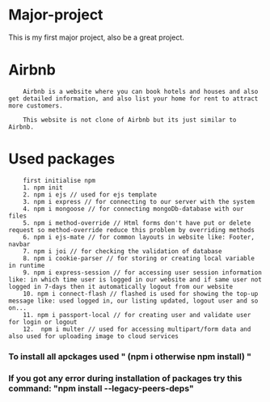 # Major-project
This is my first major project, also be a great project.

# Airbnb
```
    Airbnb is a website where you can book hotels and houses and also get detailed information, and also list your home for rent to attract more customers.

    This website is not clone of Airbnb but its just similar to Airbnb.
```

# Used packages
```
    first initialise npm
    1. npm init
    2. npm i ejs // used for ejs template
    3. npm i express // for connecting to our server with the system
    4. npm i mongoose // for connecting mongoDb-database with our files
    5. npm i method-override // Html forms don't have put or delete request so method-override reduce this problem by overriding methods 
    6. npm i ejs-mate // for common layouts in website like: Footer, navbar 
    7. npm i joi // for checking the validation of database
    8. npm i cookie-parser // for storing or creating local variable in runtime
    9. npm i express-session // for accessing user session information like: in which time user is logged in our website and if same user not logged in 7-days then it automatically logout from our website
    10. npm i connect-flash // flashed is used for showing the top-up message like: used logged in, our listing updated, logout user and so on...
    11. npm i passport-local // for creating user and validate user for login or logout
    12.  npm i multer // used for accessing multipart/form data and also used for uploading image to cloud services

```

<h3>To install all apckages used " (npm i otherwise npm install) "</h3>
<h3>If you got any error during installation of packages try this command: "npm install --legacy-peers-deps"</h3>
